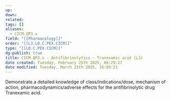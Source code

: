 ```yaml
---
up: 
down: 
related: 
tags: []
aliases:
  - CICM.QP3.v
field: "[[Pharmacology]]"
order: "[[L3.LO.C.PEX.CICM]]"
type: "[[LO.C.PEX.CICM]]"
dg-publish: true
title: CICM.QP3.v - Antifibrinolytics - Tranexamic acid (L3)
date created: Tuesday, February 25th 2025, 06:29:27
date modified: Tuesday, March 25th 2025, 16:09:21
---
```


Demonstrate a detailed knowledge of class/indications/dose, mechanism of action, pharmacodynamics/adverse effects for the antifibrinolytic drug Tranexamic acid.
